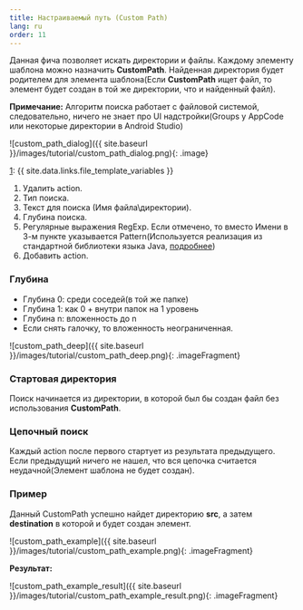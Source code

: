```yaml
---
title: Настраиваемый путь (Custom Path)
lang: ru
order: 11
---
```


Данная фича позволяет искать директории и файлы. Каждому элементу шаблона можно назначить **CustomPath**. Найденная директория будет родителем для элемента шаблона(Если **CustomPath** ищет файл, то элемент будет создан в той же директории, что и найденный файл).

**Примечание:** Алгоритм поиска работает с файловой системой, следовательно, ничего не знает про UI надстройки(Groups у AppCode или некоторые директории в Android Studio)

![custom_path_dialog]({{ site.baseurl }}/images/tutorial/custom_path_dialog.png){: .image}


[1]: {{ site.data.links.file_template_variables }}

1. Удалить action.
2. Тип поиска.
3. Текст для поиска (Имя файла\директории).
4. Глубина поиска.
5. Регулярные выражения RegExp. Если отмечено, то вместо Имени в 3-м пункте указывается Pattern(Используется реализация из стандартной библиотеки языка Java, [подробнее][1])
6. Добавить action.

### Глубина

* Глубина 0: среди соседей(в той же папке)
* Глубина 1: как 0 + внутри папок на 1 уровень
* Глубина n: вложенность до n
* Если снять галочку, то вложенность неограниченная.

![custom_path_deep]({{ site.baseurl }}/images/tutorial/custom_path_deep.png){: .imageFragment}

### Стартовая директория

Поиск начинается из директории, в которой был бы создан файл без использования **CustomPath**.

### Цепочный поиск

Каждый action после первого стартует из результата предыдущего. Если предыдущий ничего не нашел, что вся цепочка считается неудачной(Элемент шаблона не будет создан).

### Пример

Данный CustomPath успешно найдет директорию **src**, а затем **destination** в которой и будет создан элемент.

![custom_path_example]({{ site.baseurl }}/images/tutorial/custom_path_example.png){: .imageFragment}

**Результат:**

![custom_path_example_result]({{ site.baseurl }}/images/tutorial/custom_path_example_result.png){: .imageFragment}

[1]: http://docs.oracle.com/javase/7/docs/api/java/util/regex/Pattern.html
